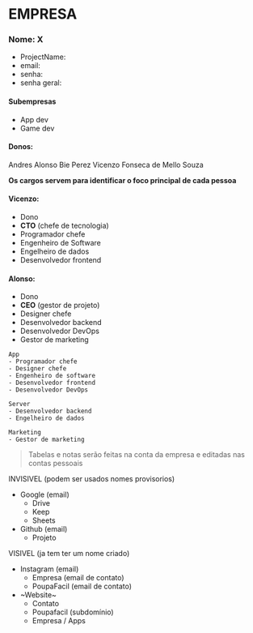 # EMPRESA

### Nome: X
* ProjectName:
* email:
* senha:
* senha geral:

#### Subempresas
- App dev
- Game dev

#### Donos:
Andres Alonso Bie Perez
Vicenzo Fonseca de Mello Souza

**Os cargos servem para identificar o foco principal de cada pessoa**

#### Vicenzo: 
- Dono
- **CTO** (chefe de tecnologia)
- Programador chefe
- Engenheiro de Software
- Engelheiro de dados
- Desenvolvedor frontend

#### Alonso:
- Dono
- **CEO** (gestor de projeto)
- Designer chefe
- Desenvolvedor backend
- Desenvolvedor DevOps
- Gestor de marketing
```
App
- Programador chefe
- Designer chefe
- Engenheiro de software
- Desenvolvedor frontend
- Desenvolvedor DevOps

Server
- Desenvolvedor backend
- Engelheiro de dados

Marketing
- Gestor de marketing
```
> Tabelas e notas serão feitas na conta da empresa e editadas nas contas pessoais

INVISIVEL (podem ser usados nomes provisorios)
* Google (email)
    - Drive
    - Keep
    - Sheets
* Github (email)
    - Projeto

VISIVEL (ja tem ter um nome criado)
* Instagram (email)
    - Empresa (email de contato)
    - PoupaFacil (email de contato)
* ~Website~
    - Contato
    - Poupafacil (subdomínio)
    - Empresa / Apps

